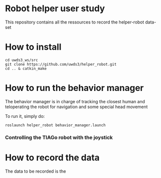 # Robot helper user study

This repository contains all the ressources to record the helper-robot data-set

# How to install

```
cd uwds3_ws/src
git clone https://github.com/uwds3/helper_robot.git
cd .. & catkin_make
```
# How to run the behavior manager

The behavior manager is in charge of tracking the closest human and teloperating the robot for navigation and some special head movement

To run it, simply do:
```
roslaunch helper_robot behavior_manager.launch
```

### Controlling the TIAGo robot with the joystick


# How to record the data

The data to be recorded is the
